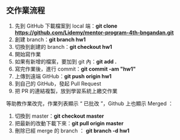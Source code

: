 ## 交作業流程

1. 先到 GitHub 下載檔案到 local 端：**git clone https://github.com/Lidemy/mentor-program-4th-bngandan.git**
2. 創建 branch：**git branch hw1**
3. 切換到創建的 branch：**git checkout hw1**
4. 開始寫作業
5. 如果有新增的檔案，要加到 git 內：**git add .**
6. 寫完作業後，進行 commit：**git commit -am "hw1"**
7. 上傳到遠端 GitHub：**git push origin hw1**
8. 到自己的 GitHub，發起 Pull Request
9. 把 PR 的連結複製，放到學習系統上繳交作業

等助教作業改完，作業列表顯示 “ 已批改 ”，Github 上也顯示 Merged ：

1. 切換到 master：**git checkout master**
2. 把最新的改動下載下來：**git pull origin master**
3. 刪除已經 merge 的 branch ： **git branch -d hw1**
